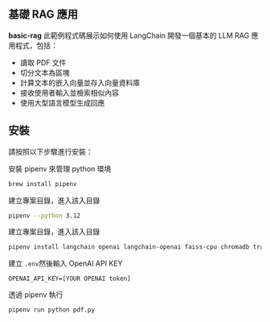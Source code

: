 ## 基礎 RAG 應用

**basic-rag** 此範例程式碼展示如何使用 LangChain 開發一個基本的 LLM RAG 應用程式，包括：

- 讀取 PDF 文件
- 切分文本為區塊
- 計算文本的嵌入向量並存入向量資料庫
- 接收使用者輸入並檢索相似內容
- 使用大型語言模型生成回應

## 安裝

請按照以下步驟進行安裝：

安裝 pipenv 來管理 python 環境
```sh
brew install pipenv
```

建立專案目錄，進入該入目錄
```sh
pipenv --python 3.12
```

建立專案目錄，進入該入目錄
```sh
pipenv install langchain openai langchain-openai faiss-cpu chromadb transformers pdfminer.six python-dotenv langchain_community pypdf langchain-openai
```

建立 `.env`然後輸入 OpenAI API KEY
```text
OPENAI_API_KEY=[YOUR OPENAI token]
```

透過 pipenv 執行
```sh
pipenv run python pdf.py
```
